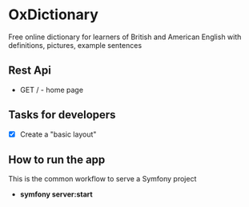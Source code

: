 # OxDictionary
 Free online dictionary for learners of British and American English with definitions, pictures, example sentences

## Rest Api
 * GET / - home page

## Tasks for developers
- [x]  Create a "basic layout"

## How to run the app
 This is the common workflow to serve a Symfony project
 * **symfony server:start**
